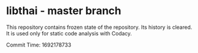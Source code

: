 # libthai - master branch

This repository contains frozen state of the repository.
Its history is cleared. It is used only for static code
analysis with Codacy.

Commit Time: 1692178733